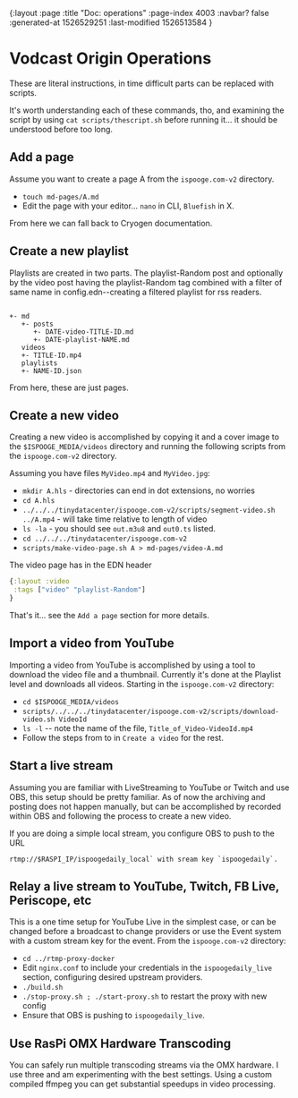 {:layout :page
 :title "Doc: operations"
 :page-index 4003
 :navbar? false
 :generated-at 1526529251
 :last-modified 1526513584
 }

# Vodcast Origin Operations


These are literal instructions, in time difficult parts can be replaced with scripts.

It's worth understanding each of these commands, tho, and examining the script 
by using `cat scripts/thescript.sh` before running it... it should be understood before too long.

## Add a page

Assume you want to create a page A from the `ispooge.com-v2` directory.

* `touch md-pages/A.md`
* Edit the page with your editor... `nano` in CLI, `Bluefish` in X.

From here we can fall back to Cryogen documentation.


## Create a new playlist

Playlists are created in two parts. The playlist-Random post and optionally by the video post having 
the playlist-Random tag combined with a filter of same name in config.edn--creating a filtered playlist for rss readers.

```text

+- md
   +- posts
      +- DATE-video-TITLE-ID.md
      +- DATE-playlist-NAME.md
   videos
   +- TITLE-ID.mp4
   playlists
   +- NAME-ID.json

```

From here, these are just pages.


## Create a new video

Creating a new video is accomplished by copying it and a cover image to the `$ISPOOGE_MEDIA/videos`
directory and running the following scripts from the `ispooge.com-v2` directory.

Assuming you have files `MyVideo.mp4` and `MyVideo.jpg`:

* `mkdir A.hls` - directories can end in dot extensions, no worries
* `cd A.hls`
* `../../../tinydatacenter/ispooge.com-v2/scripts/segment-video.sh ../A.mp4` - will take time relative to length of video
* `ls -la` - you should see `out.m3u8` and `out0.ts` listed.
* `cd ../../../tinydatacenter/ispooge.com-v2`
* `scripts/make-video-page.sh A > md-pages/video-A.md`

The video page has in the EDN header

```clojure
{:layout :video
 :tags ["video" "playlist-Random"]
}
```


That's it... see the `Add a page` section for more details.

## Import a video from YouTube

Importing a video from YouTube is accomplished by using a tool to download the video
file and a thumbnail. Currently it's done at the Playlist level and downloads all videos.
Starting in the `ispooge.com-v2` directory:

* `cd $ISPOOGE_MEDIA/videos`
* `scripts/../../../tinydatacenter/ispooge.com-v2/scripts/download-video.sh VideoId`
* `ls -l` -- note the name of the file, `Title_of_Video-VideoId.mp4`
* Follow the steps from to in `Create a video` for the rest.


## Start a live stream

Assuming you are familiar with LiveStreaming to YouTube or Twitch and use OBS, 
this setup should be pretty familiar. As of now the archiving and posting does not
happen manually, but can be accomplished by recorded within OBS and following the 
process to create a new video.

If you are doing a simple local stream, you configure OBS to push to the URL

    rtmp://$RASPI_IP/ispoogedaily_local` with sream key `ispoogedaily`.

## Relay a live stream to YouTube, Twitch, FB Live, Periscope, etc

This is a one time setup for YouTube Live in the simplest case, or can be changed before
a broadcast to change providers or use the Event system with a custom stream key for the event.
From the `ispooge.com-v2` directory:

* `cd ../rtmp-proxy-docker`
* Edit `nginx.conf` to include your credentials in the `ispoogedaily_live` section, configuring desired upstream providers.
* `./build.sh`
* `./stop-proxy.sh ; ./start-proxy.sh` to restart the proxy with new config
* Ensure that OBS is pushing to `ispoogedaily_live`.

## Use RasPi OMX Hardware Transcoding

You can safely run multiple transcoding streams via the OMX hardware. I use three
and am experimenting with the best settings. Using a custom compiled ffmpeg
you can get substantial speedups in video processing.

